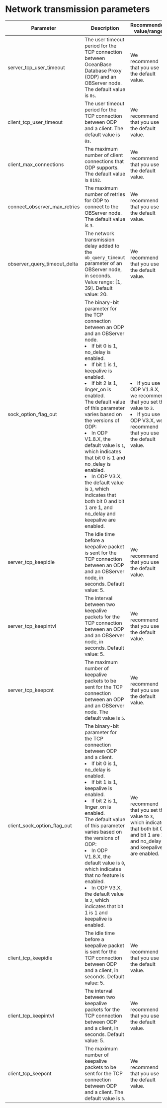# Network transmission parameters

| Parameter | Description | Recommended value/range |
|------------------------------|------------------------------------------------------------------------------------------------------------------------------------------|-------|
| server_tcp_user_timeout | The user timeout period for the TCP connection between OceanBase Database Proxy (ODP) and an OBServer node. The default value is `0s`. | We recommend that you use the default value. |
| client_tcp_user_timeout | The user timeout period for the TCP connection between ODP and a client. The default value is `0s`. | We recommend that you use the default value. |
| client_max_connections | The maximum number of client connections that ODP supports. The default value is `8192`. | We recommend that you use the default value. |
| connect_observer_max_retries | The maximum number of retries for ODP to connect to the OBServer node. The default value is `3`. | We recommend that you use the default value. |
| observer_query_timeout_delta | The network transmission delay added to the `ob_query_timeout` parameter of an OBServer node, in seconds. Value range: [1, 39]. Default value: 20. | We recommend that you use the default value. |
| sock_option_flag_out | The binary-bit parameter for the TCP connection between an ODP and an OBServer node.<li>If bit 0 is 1, no_delay is enabled.<li>If bit 1 is 1, keepalive is enabled. <li>If bit 2 is 1, linger_on is enabled.<br>The default value of this parameter varies based on the versions of ODP:<li>In ODP V1.8.X, the default value is `1`, which indicates that bit 0 is 1 and no_delay is enabled.<li> In ODP V3.X, the default value is `3`, which indicates that both bit 0 and bit 1 are 1, and no_delay and keepalive are enabled. | <li>If you use ODP V1.8.X, we recommend that you set the value to `3`.<li> If you use ODP V3.X, we recommend that you use the default value. |
| server_tcp_keepidle | The idle time before a keepalive packet is sent for the TCP connection between an ODP and an OBServer node, in seconds. Default value: 5. | We recommend that you use the default value. |
| server_tcp_keepintvl | The interval between two keepalive packets for the TCP connection between an ODP and an OBServer node, in seconds. Default value: 5. | We recommend that you use the default value. |
| server_tcp_keepcnt | The maximum number of keepalive packets to be sent for the TCP connection between an ODP and an OBServer node. The default value is `5`. | We recommend that you use the default value. |
| client_sock_option_flag_out | The binary-bit parameter for the TCP connection between ODP and a client.<li>If bit 0 is 1, no_delay is enabled.<li>If bit 1 is 1, keepalive is enabled. <li>If bit 2 is 1, linger_on is enabled.<br>The default value of this parameter varies based on the versions of ODP:<li>In ODP V1.8.X, the default value is `0`, which indicates that no feature is enabled.<li>In ODP V3.X, the default value is `2`, which indicates that bit 1 is 1 and keepalive is enabled. | We recommend that you set the value to `3`, which indicates that both bit 0 and bit 1 are 1, and no_delay and keepalive are enabled. |
| client_tcp_keepidle | The idle time before a keepalive packet is sent for the TCP connection between ODP and a client, in seconds. Default value: 5. | We recommend that you use the default value. |
| client_tcp_keepintvl | The interval between two keepalive packets for the TCP connection between ODP and a client, in seconds. Default value: 5. | We recommend that you use the default value. |
| client_tcp_keepcnt | The maximum number of keepalive packets to be sent for the TCP connection between ODP and a client. The default value is `5`. | We recommend that you use the default value. |


